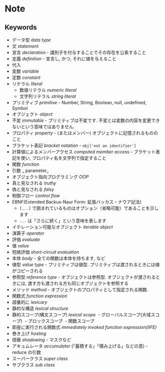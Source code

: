 # Note

## Keywords

- データ型 _data type_
- 文 _statement_
- 宣言 _declaration_ - 識別子を付与することでその存在を公表すること
- 定義 _definition_ - 宣言し, かつ, それに値を与えること
- 代入
- 変数 _variable_
- 定数 _constant_
- リテラル _literal_
  - 数値リテラル _numeric literal_
  - 文字列リテラル _string literal_
- プリミティブ _primitive_ - Number, String, Boolean, null, undefined, Symbol
- オブジェクト _object_
- 不変 _immutable_ - プリミティブは不変です. 不変とは変数の内容を変更できないという意味ではありません.
- プロパティ _property_ - (またはメンバー) オブジェクトに記憶されるもののこと
- ブラケット表記 _bracket notation_ - `obj['not an identifier']`
- 計算値によるメンバーアクセス _computed member access_ - ブラケット表記を使い, プロパティ名を文字列で指定すること
- 関数 _function_
- 引数 _ parameter_
- オブジェクト指向プログラミング _OOP_
- 真と見なされる _truthy_
- 偽と見なされる _falsy_
- 制御フロー _control flow_
- EBNF(Extended Backus-Naur Form: 拡張バッカス・ナウア記法)
  - `[...]` で囲まれているものはオプション（省略可能）であることを示します
  - `...` は「さらに続く」という意味を表します
- イテレーション可能なオブジェクト _iterable object_
- 演算子 _operator_
- 評価 _evaluate_
- 値 _value_
- 短絡評価 _short-circuit evaluation_
- 本体 _body_ - 全ての関数は本体を持ちます, など
- 値型 _value type_ - プリミティブは値型. プリミティブは渡されるときには値がコピーされる
- 参照型 _reference type_ - オブジェクトは参照型. オブジェクトが渡されるときには, 渡す方も渡される方も同じオブジェクトを参照する
- メソッド _method_ - オブジェクトのプロパティとして指定される関数.
- 関数式 _function expression_
- 語彙的に _lexicary_
- 静的な構造 _lexical structure_
- 静的スコープ(構文スコープ) _lexical scope_
  - グローバルスコープ(大域スコープ)
  - ブロックスコープ
  - 関数スコープ
- 即座に実行される関数式 _immediately invoked function expression(IIFE)_
- 巻き上げ _hosting_
- 隠蔽 _shadowing_ - マスクなど
- アキュムレータ _accumulator_ (「蓄積する」「積み上げる」などの意) - reduce の引数
- スーパークラス _super class_
- サブクラス _sub class_
